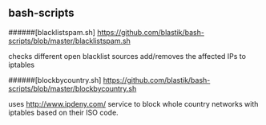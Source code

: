 ##  bash-scripts


######[blacklistspam.sh] https://github.com/blastik/bash-scripts/blob/master/blacklistspam.sh

checks different open blacklist sources add/removes the affected IPs to iptables

######[blockbycountry.sh] https://github.com/blastik/bash-scripts/blob/master/blockbycountry.sh

uses http://www.ipdeny.com/ service to block whole country networks with iptables based on their ISO code.